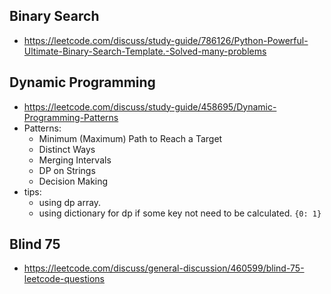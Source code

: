 Binary Search
---
- https://leetcode.com/discuss/study-guide/786126/Python-Powerful-Ultimate-Binary-Search-Template.-Solved-many-problems

Dynamic Programming
---
- https://leetcode.com/discuss/study-guide/458695/Dynamic-Programming-Patterns
- Patterns:
  - Minimum (Maximum) Path to Reach a Target
  - Distinct Ways
  - Merging Intervals
  - DP on Strings
  - Decision Making 
- tips:
  - using dp array.
  - using dictionary for dp if some key not need to be calculated. `{0: 1}` 


Blind 75
---
- https://leetcode.com/discuss/general-discussion/460599/blind-75-leetcode-questions
